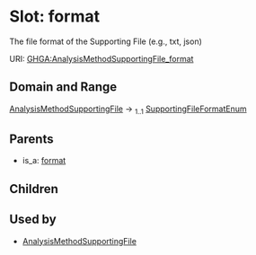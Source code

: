 
# Slot: format


The file format of the Supporting File (e.g., txt, json)

URI: [GHGA:AnalysisMethodSupportingFile_format](https://w3id.org/GHGA/AnalysisMethodSupportingFile_format)


## Domain and Range

[AnalysisMethodSupportingFile](AnalysisMethodSupportingFile.md) &#8594;  <sub>1..1</sub> [SupportingFileFormatEnum](SupportingFileFormatEnum.md)

## Parents

 *  is_a: [format](format.md)

## Children


## Used by

 * [AnalysisMethodSupportingFile](AnalysisMethodSupportingFile.md)

